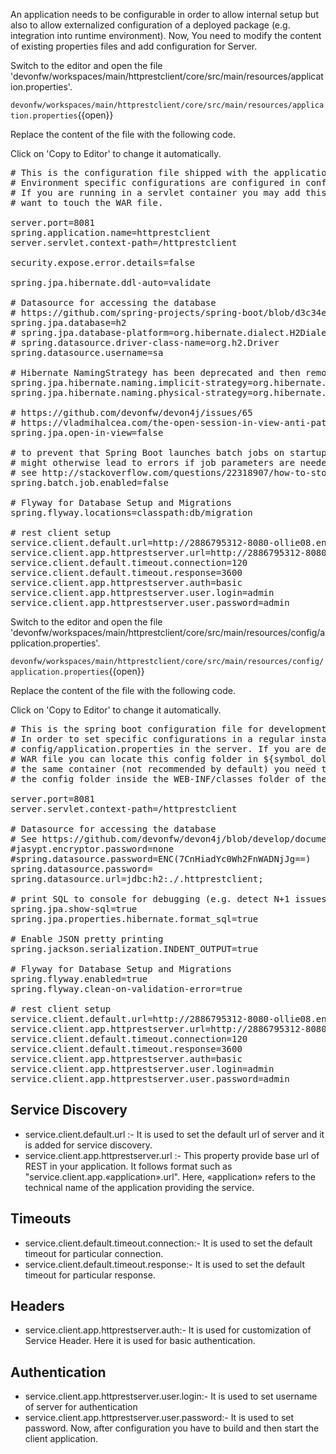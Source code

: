 An application needs to be configurable in order to allow internal setup but also to allow externalized configuration of a deployed package (e.g. integration into runtime environment). 
Now, You need to modify the content of existing properties files and add configuration for Server.


Switch to the editor and open the file 'devonfw/workspaces/main/httprestclient/core/src/main/resources/application.properties'.

`devonfw/workspaces/main/httprestclient/core/src/main/resources/application.properties`{{open}}




Replace the content of the file with the following code.


Click on 'Copy to Editor' to change it automatically.

<pre class="file" data-filename="devonfw/workspaces/main/httprestclient/core/src/main/resources/application.properties" data-target="replace" data-marker="">
# This is the configuration file shipped with the application that contains reasonable defaults.
# Environment specific configurations are configured in config/application.properties.
# If you are running in a servlet container you may add this to lib/config/application.properties in case you do not
# want to touch the WAR file.

server.port=8081
spring.application.name=httprestclient
server.servlet.context-path=/httprestclient

security.expose.error.details=false

spring.jpa.hibernate.ddl-auto=validate

# Datasource for accessing the database
# https://github.com/spring-projects/spring-boot/blob/d3c34ee3d1bfd3db4a98678c524e145ef9bca51c/spring-boot-project/spring-boot/src/main/java/org/springframework/boot/jdbc/DatabaseDriver.java
spring.jpa.database=h2
# spring.jpa.database-platform=org.hibernate.dialect.H2Dialect
# spring.datasource.driver-class-name=org.h2.Driver
spring.datasource.username=sa

# Hibernate NamingStrategy has been deprecated and then removed in favor of two step naming strategy ImplicitNamingStrategy and PhysicalNamingStrategy
spring.jpa.hibernate.naming.implicit-strategy=org.hibernate.boot.model.naming.ImplicitNamingStrategyJpaCompliantImpl
spring.jpa.hibernate.naming.physical-strategy=org.hibernate.boot.model.naming.PhysicalNamingStrategyStandardImpl

# https://github.com/devonfw/devon4j/issues/65
# https://vladmihalcea.com/the-open-session-in-view-anti-pattern/
spring.jpa.open-in-view=false

# to prevent that Spring Boot launches batch jobs on startup
# might otherwise lead to errors if job parameters are needed (or lead to unwanted modifications and longer startup times)
# see http://stackoverflow.com/questions/22318907/how-to-stop-spring-batch-scheduled-jobs-from-running-at-first-time-when-executin
spring.batch.job.enabled=false

# Flyway for Database Setup and Migrations
spring.flyway.locations=classpath:db/migration

# rest client setup
service.client.default.url=http://2886795312-8080-ollie08.environments.katacoda.com/httprestserver/services/rest
service.client.app.httprestserver.url=http://2886795312-8080-ollie08.environments.katacoda.com/httprestserver/services/rest
service.client.default.timeout.connection=120
service.client.default.timeout.response=3600
service.client.app.httprestserver.auth=basic
service.client.app.httprestserver.user.login=admin
service.client.app.httprestserver.user.password=admin</pre>



Switch to the editor and open the file 'devonfw/workspaces/main/httprestclient/core/src/main/resources/config/application.properties'.

`devonfw/workspaces/main/httprestclient/core/src/main/resources/config/application.properties`{{open}}




Replace the content of the file with the following code.


Click on 'Copy to Editor' to change it automatically.

<pre class="file" data-filename="devonfw/workspaces/main/httprestclient/core/src/main/resources/config/application.properties" data-target="replace" data-marker="">
# This is the spring boot configuration file for development. It will not be included into the application.
# In order to set specific configurations in a regular installed environment create an according file
# config/application.properties in the server. If you are deploying the application to a servlet container as untouched
# WAR file you can locate this config folder in ${symbol_dollar}{CATALINA_BASE}/lib. If you want to deploy multiple applications to
# the same container (not recommended by default) you need to ensure the WARs are extracted in webapps folder and locate
# the config folder inside the WEB-INF/classes folder of the webapplication.

server.port=8081
server.servlet.context-path=/httprestclient

# Datasource for accessing the database
# See https://github.com/devonfw/devon4j/blob/develop/documentation/guide-configuration.asciidoc#security-configuration
#jasypt.encryptor.password=none
#spring.datasource.password=ENC(7CnHiadYc0Wh2FnWADNjJg==)
spring.datasource.password=
spring.datasource.url=jdbc:h2:./.httprestclient;

# print SQL to console for debugging (e.g. detect N+1 issues)
spring.jpa.show-sql=true
spring.jpa.properties.hibernate.format_sql=true

# Enable JSON pretty printing
spring.jackson.serialization.INDENT_OUTPUT=true

# Flyway for Database Setup and Migrations
spring.flyway.enabled=true
spring.flyway.clean-on-validation-error=true

# rest client setup
service.client.default.url=http://2886795312-8080-ollie08.environments.katacoda.com/httprestserver/services/rest
service.client.app.httprestserver.url=http://2886795312-8080-ollie08.environments.katacoda.com/httprestserver/services/rest
service.client.default.timeout.connection=120
service.client.default.timeout.response=3600
service.client.app.httprestserver.auth=basic
service.client.app.httprestserver.user.login=admin
service.client.app.httprestserver.user.password=admin
</pre>

## Service Discovery
* service.client.default.url :- It is used to set the default url of server and it is added for service discovery.
* service.client.app.httprestserver.url :- This property provide base url of REST in your application. It follows format such as &#34;service.client.app.«application».url&#34;. Here, «application» refers to the technical name of the application providing the service.

## Timeouts
* service.client.default.timeout.connection:- It is used to set the default timeout for particular connection.
* service.client.default.timeout.response:- It is used to set the default timeout for particular response.

## Headers
* service.client.app.httprestserver.auth:- It is used for customization of Service Header. Here it is used for basic authentication.

## Authentication
* service.client.app.httprestserver.user.login:- It is used to set username of server for authentication
* service.client.app.httprestserver.user.password:- It is used to set password.
Now, after configuration you have to build and then start the client application.
